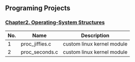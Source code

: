 ## Programing Projects

### [Chapter2. Operating-System Structures](https://github.com/chaebum-kim/os-projects/tree/master/ch2-os-structures)
| No. | Name | Description |
|---|---|---|
|1|proc_jiffies.c|custom linux kernel module|
|2|proc_seconds.c|custom linux kernel module|

